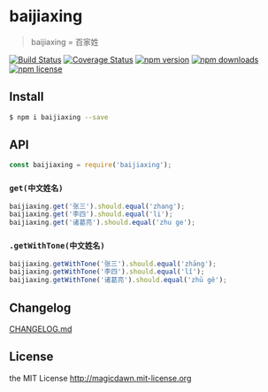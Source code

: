 # baijiaxing
> baijiaxing = 百家姓

[![Build Status](https://img.shields.io/travis/magicdawn/baijiaxing.js.svg?style=flat-square)](https://travis-ci.org/magicdawn/baijiaxing.js)
[![Coverage Status](https://img.shields.io/codecov/c/github/magicdawn/baijiaxing.js.svg?style=flat-square)](https://codecov.io/gh/magicdawn/baijiaxing.js)
[![npm version](https://img.shields.io/npm/v/baijiaxing.svg?style=flat-square)](https://www.npmjs.com/package/baijiaxing)
[![npm downloads](https://img.shields.io/npm/dm/baijiaxing.svg?style=flat-square)](https://www.npmjs.com/package/baijiaxing)
[![npm license](https://img.shields.io/npm/l/baijiaxing.svg?style=flat-square)](http://magicdawn.mit-license.org)

## Install
```sh
$ npm i baijiaxing --save
```

## API
```js
const baijiaxing = require('baijiaxing');
```

### `get(中文姓名)`

```js
baijiaxing.get('张三').should.equal('zhang');
baijiaxing.get('李四').should.equal('li');
baijiaxing.get('诸葛亮').should.equal('zhu ge');
```

### `.getWithTone(中文姓名)`

```js
baijiaxing.getWithTone('张三').should.equal('zhāng');
baijiaxing.getWithTone('李四').should.equal('lǐ');
baijiaxing.getWithTone('诸葛亮').should.equal('zhū gě');
```


## Changelog
[CHANGELOG.md](CHANGELOG.md)

## License
the MIT License http://magicdawn.mit-license.org